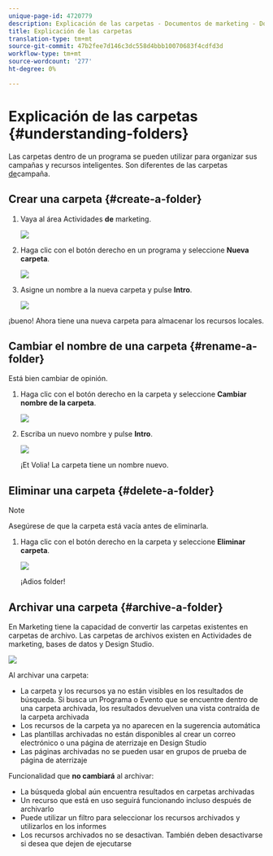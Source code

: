 ```yaml
---
unique-page-id: 4720779
description: Explicación de las carpetas - Documentos de marketing - Documentación del producto
title: Explicación de las carpetas
translation-type: tm+mt
source-git-commit: 47b2fee7d146c3dc558d4bbb10070683f4cdfd3d
workflow-type: tm+mt
source-wordcount: '277'
ht-degree: 0%

---
```



# Explicación de las carpetas {#understanding-folders}

Las carpetas dentro de un programa se pueden utilizar para organizar sus campañas y recursos inteligentes. Son diferentes de las carpetas [de](create-new-campaign-folder.md)campaña.

## Crear una carpeta {#create-a-folder}

1. Vaya al área Actividades **de** marketing.

   ![](assets/ma.png)

1. Haga clic con el botón derecho en un programa y seleccione **Nueva carpeta**.

   ![](assets/image2015-4-20-18-3a45-3a14.png)

1. Asigne un nombre a la nueva carpeta y pulse **Intro**.

   ![](assets/image2015-4-20-18-3a46-3a57.png)

¡bueno! Ahora tiene una nueva carpeta para almacenar los recursos locales.

## Cambiar el nombre de una carpeta {#rename-a-folder}

Está bien cambiar de opinión.

1. Haga clic con el botón derecho en la carpeta y seleccione **Cambiar nombre de la carpeta**.

   ![](assets/image2015-4-20-18-3a49-3a10.png)

1. Escriba un nuevo nombre y pulse **Intro**.

   ![](assets/image2015-4-20-18-3a52-3a30.png)

   ¡Et Volia! La carpeta tiene un nombre nuevo.

## Eliminar una carpeta {#delete-a-folder}

>[!NOTE]
>
>Asegúrese de que la carpeta está vacía antes de eliminarla.

1. Haga clic con el botón derecho en la carpeta y seleccione **Eliminar carpeta**.

   ![](assets/image2015-4-20-18-3a55-3a51.png)

   ¡Adios folder!

## Archivar una carpeta {#archive-a-folder}

En Marketing tiene la capacidad de convertir las carpetas existentes en carpetas de archivo. Las carpetas de archivos existen en Actividades de marketing, bases de datos y Design Studio.

![](assets/image2015-4-20-19-3a3-3a46.png)

Al archivar una carpeta:

* La carpeta y los recursos ya no están visibles en los resultados de búsqueda. Si busca un Programa o Evento que se encuentre dentro de una carpeta archivada, los resultados devuelven una vista contraída de la carpeta archivada
* Los recursos de la carpeta ya no aparecen en la sugerencia automática
* Las plantillas archivadas no están disponibles al crear un correo electrónico o una página de aterrizaje en Design Studio
* Las páginas archivadas no se pueden usar en grupos de prueba de página de aterrizaje

Funcionalidad que **no cambiará** al archivar:

* La búsqueda global aún encuentra resultados en carpetas archivadas
* Un recurso que está en uso seguirá funcionando incluso después de archivarlo
* Puede utilizar un filtro para seleccionar los recursos archivados y utilizarlos en los informes
* Los recursos archivados no se desactivan. También deben desactivarse si desea que dejen de ejecutarse

